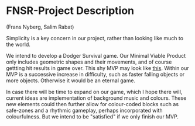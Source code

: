 # FNSR-Project Description
(Frans Nyberg, Salim Rabat)

Simplicity is a key concern in our project, rather than looking like much to the world.

We intend to develop a Dodger Survival game. Our Minimal Viable Product only includes geometric shapes and their movements, and of course gettting hit results in game over. This shy MVP may look like [this](https://github.com/salimrabat/FNSR-Project/wiki/Dodger-Game-Images). Within our MVP is a successive increase in difficulty, such as faster falling objects or more objects. Otherwise it would be an eternal game.

In case there will be time to expand on our game, which I hope there will, current ideas are implementation of background music and colours. These new elements could then further allow for colour-coded blocks such as safe-zones and a rhythmic gameplay, perhaps incorporated with colourfulness. But we intend to be "satisfied" if we only finish our MVP.
